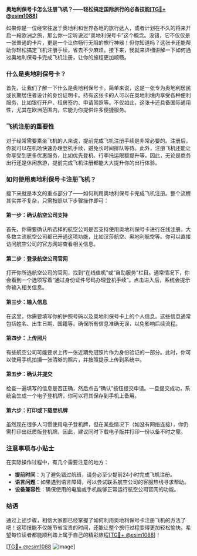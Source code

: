 **奥地利保号卡怎么注册飞机？——轻松搞定国际旅行的必备技能[[TG💪+ @esim1088](https://t.me/s/esim1088)]**

如果你是一位经常往返于奥地利和世界各地的旅行达人，或者计划在不久的将来开启一段欧洲之旅，那么你一定听说过“奥地利保号卡”这个概念。没错，它不仅仅是一张普通的卡片，更是一个让你畅行无阻的旅行神器！但你知道吗？这张卡还能帮助你轻松搞定飞机注册手续，省去不少麻烦。接下来，我就来详细讲解一下如何通过奥地利保号卡完成飞机注册，让你的旅程更加顺畅。

### 什么是奥地利保号卡？

首先，让我们了解一下什么是奥地利保号卡。简单来说，这是一张专为奥地利居民或长期居住者设计的身份证明卡。持有这张卡的人可以在奥地利境内享受各种便利服务，比如银行开户、租房签约、申请驾照等。不仅如此，这张卡还具备国际通用性，尤其在欧洲范围内，它能为你提供许多便捷服务。

### 飞机注册的重要性

对于经常需要乘坐飞机的人来说，提前完成飞机注册手续是非常必要的。注册后，你就可以在机场快速办理登机手续，避免长时间排队等待。此外，注册飞机还能让你享受到更多优惠服务，比如优先登机、行李托运限额提升等。因此，无论是商务出行还是休闲旅游，提前完成飞机注册都能大大提升你的出行体验。

### 如何使用奥地利保号卡注册飞机？

接下来就是本文的重点部分了——如何利用奥地利保号卡完成飞机注册。整个流程其实并不复杂，只需按照以下步骤操作即可：

#### 第一步：确认航空公司支持
首先，你需要确认所选择的航空公司是否支持使用奥地利保号卡进行在线注册。大多数主流航空公司都已开通这项功能，比如汉莎航空、奥地利航空等。你可以直接访问航空公司的官方网站查看相关信息。

#### 第二步：登录航空公司官网
打开你所选航空公司的官网，找到“在线值机”或“自助服务”栏目。通常情况下，你会看到一个选项写着“通过身份证件号码办理登机手续”。点击进入后，系统会提示你输入相关信息。

#### 第三步：输入信息
在这里，你需要填写你的护照号码以及奥地利保号卡上的个人信息。这些信息通常包括姓名、出生日期、国籍等。确保所有信息准确无误，以免影响后续流程。

#### 第四步：上传照片
有些航空公司可能要求上传一张近期免冠照片作为身份验证的一部分。此时，你可以使用手机拍摄一张清晰的照片，并按照提示上传到系统中。

#### 第五步：确认并提交
检查一遍填写的信息是否正确，然后点击“确认”按钮提交申请。一旦提交成功，系统会生成一个电子登机牌，你可以将其保存到手机上备用。

#### 第六步：打印或下载登机牌
虽然现在很多人习惯使用电子登机牌，但在某些情况下（如没有网络连接），你仍需打印出纸质版登机牌。因此，建议同时下载电子版并打印一份以备不时之需。

### 注意事项与小贴士

在实际操作过程中，有几个需要注意的地方：
- **提前时间**：为了避免错过航班，请务必至少提前24小时完成飞机注册。
- **语言问题**：如果遇到语言障碍，可以尝试联系航空公司的客服热线寻求帮助。
- **设备兼容性**：确保使用的电脑或手机能够正常运行航空公司官网的功能。

### 结语

通过上述步骤，相信大家都已经掌握了如何利用奥地利保号卡注册飞机的方法了吧！这项技能不仅能节省宝贵的时间，还能让整个旅行过程变得更加轻松愉快。希望每位读者都能顺利踏上属于自己的精彩旅程[[TG💪+ @esim1088](https://t.me/s/esim1088)]！

[[TG💪+ @esim1088](https://t.me/s/esim1088) ![Image](https://i.postimg.cc/4NQfJmqS/Snipaste-2025-05-13-00-14-12.png)]